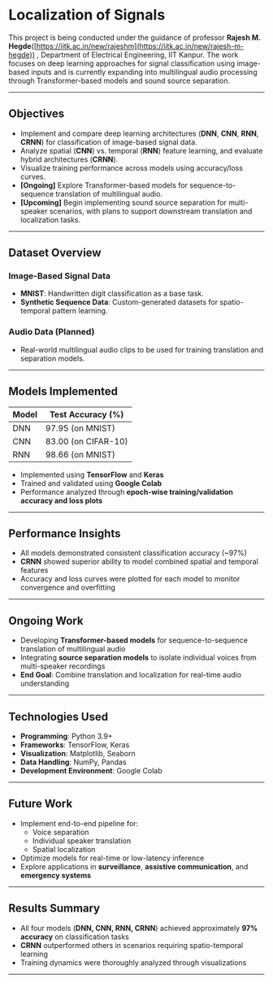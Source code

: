 # Localization of Signals



This project is being conducted under the guidance of professor **Rajesh M. Hegde**([https://iitk.ac.in/new/rajeshm](https://iitk.ac.in/new/rajesh-m-hegde))
, Department of Electrical Engineering, IIT Kanpur. The work focuses on deep learning approaches for signal classification using image-based inputs and is currently expanding into multilingual audio processing through Transformer-based models and sound source separation.



---

## Objectives

- Implement and compare deep learning architectures (**DNN**, **CNN**, **RNN**, **CRNN**) for classification of image-based signal data.
- Analyze spatial (**CNN**) vs. temporal (**RNN**) feature learning, and evaluate hybrid architectures (**CRNN**).
- Visualize training performance across models using accuracy/loss curves.
- **[Ongoing]** Explore Transformer-based models for sequence-to-sequence translation of multilingual audio.
- **[Upcoming]** Begin implementing sound source separation for multi-speaker scenarios, with plans to support downstream translation and localization tasks.

---

## Dataset Overview

### Image-Based Signal Data
- **MNIST**: Handwritten digit classification as a base task.
- **Synthetic Sequence Data**: Custom-generated datasets for spatio-temporal pattern learning.

### Audio Data (Planned)
- Real-world multilingual audio clips to be used for training translation and separation models.

---

## Models Implemented

| Model | Test Accuracy (%)           |
|-------|-----------------------------|
| DNN   | 97.95   (on MNIST)          |
| CNN   | 83.00   (on CIFAR-10)       |
| RNN   | 98.66   (on MNIST)          |

- Implemented using **TensorFlow** and **Keras**
- Trained and validated using **Google Colab**
- Performance analyzed through **epoch-wise training/validation accuracy and loss plots**

---

## Performance Insights

- All models demonstrated consistent classification accuracy (~97%)
- **CRNN** showed superior ability to model combined spatial and temporal features
- Accuracy and loss curves were plotted for each model to monitor convergence and overfitting

---

## Ongoing Work

- Developing **Transformer-based models** for sequence-to-sequence translation of multilingual audio
- Integrating **source separation models** to isolate individual voices from multi-speaker recordings
- **End Goal**: Combine translation and localization for real-time audio understanding

---

## Technologies Used

- **Programming**: Python 3.9+
- **Frameworks**: TensorFlow, Keras
- **Visualization**: Matplotlib, Seaborn
- **Data Handling**: NumPy, Pandas
- **Development Environment**: Google Colab

---

## Future Work

- Implement end-to-end pipeline for:
  - Voice separation
  - Individual speaker translation
  - Spatial localization
- Optimize models for real-time or low-latency inference
- Explore applications in **surveillance**, **assistive communication**, and **emergency systems**

---

## Results Summary

- All four models (**DNN, CNN, RNN, CRNN**) achieved approximately **97% accuracy** on classification tasks
- **CRNN** outperformed others in scenarios requiring spatio-temporal learning
- Training dynamics were thoroughly analyzed through visualizations

---



